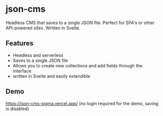 # json-cms
Headless CMS that saves to a single JSON file. Perfect for SPA's or other API-powered sites. Written in Svelte.

## Features
- Headless and serverless
- Saves to a single JSON file
- Allows you to create new collections and add fields through the interface
- written in Svelte and easily extendible

## Demo
https://json-cms-sigma.vercel.app/
(no login required for the demo, saving is disabled)
